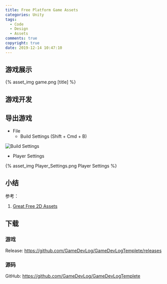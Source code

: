 ```yaml
---
title: Free Platform Game Assets
categories: Unity
tags:
  - Code
  - Design
  - Assets
comments: true
copyright: true
date: 2019-12-14 10:47:10
---
```


## 游戏展示

{% asset_img game.png [title] %}

<!--more-->

## 游戏开发

## 导出游戏

* File
    * Build Settings (Shift + Cmd + B)

![Build Settings](https://game.iosdevlog.com/2019/12/04/Bomber-Man/Build_Settings.png)

* Player Settings

{% asset_img Player_Settings.png Player Settings %}

## 小结

参考：

1. [Great Free 2D Assets ](https://assetstore.unity.com/lists/great-free-2d-assets-87803)

## 下载

### 游戏

Release: <https://github.com/GameDevLog/GameDevLogTemplete/releases>

### 源码

GitHub: <https://github.com/GameDevLog/GameDevLogTemplete>